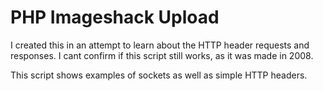 PHP Imageshack Upload
=====================

I created this in an attempt to learn about the HTTP header requests and responses.
I cant confirm if this script still works, as it was made in 2008.


This script shows examples of sockets as well as simple HTTP headers.
